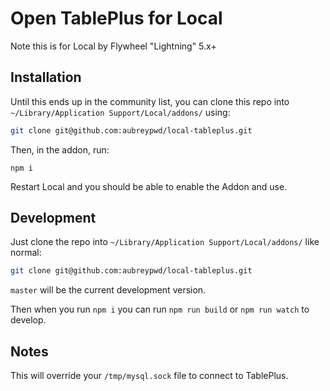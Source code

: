 # Open TablePlus for Local

Note this is for Local by Flywheel "Lightning" 5.x+

## Installation

Until this ends up in the community list, you can clone this repo into `~/Library/Application Support/Local/addons/` using:

```bash
git clone git@github.com:aubreypwd/local-tableplus.git
```

Then, in the addon, run:

```
npm i
```

Restart Local and you should be able to enable the Addon and use.

## Development

Just clone the repo into `~/Library/Application Support/Local/addons/` like normal:

```bash
git clone git@github.com:aubreypwd/local-tableplus.git
```

`master` will be the current development version.

Then when you run `npm i` you can run `npm run build` or `npm run watch` to develop.

## Notes

This will override your `/tmp/mysql.sock` file to connect to TablePlus.
